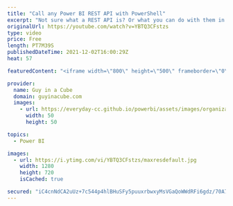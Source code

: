 ```yaml
---
title: "Call any Power BI REST API with PowerShell"
excerpt: "Not sure what a REST API is? Or what you can do with them in Power BI? Find out how you can easily take advantage of them without having to write a bunch of code. Use PowerShell instead!   REST API Reference Documentation https://docs.microsoft.com/rest/api/power-bi/  Power BI PowerShell Reference Documentation"
originalUrl: https://youtube.com/watch?v=YBTQ3CFstzs
type: video
price: Free
length: PT7M39S
publishedDateTime: 2021-12-02T16:00:29Z
heat: 57

featuredContent: "<iframe width=\"800\" height=\"500\" frameborder=\"0\" src=\"https://www.youtube.com/embed/YBTQ3CFstzs\" allow=\"accelerometer; autoplay; encrypted-media; gyroscope; picture-in-picture\" allowfullscreen></iframe>"

provider:
  name: Guy in a Cube
  domain: guyinacube.com
  images:
    - url: https://everyday-cc.github.io/powerbi/assets/images/organizations/guyinacube.com-50x50.jpg
      width: 50
      height: 50

topics:
  - Power BI

images:
  - url: https://i.ytimg.com/vi/YBTQ3CFstzs/maxresdefault.jpg
    width: 1280
    height: 720
    isCached: true

secured: "iC4cnNdCA2uUz+7c544p4hlBHuSFy5puuxrbwxyMsVGaQoWWdRFi6gdz/70A7JS1jygU8q26NXehH76tMtA4qkn5zl0qQt4Gfc6QoqBVytLhjt3fuxaYWI0AnRp+gGGXS351Z8rGHkifRSNeiodoiBcmvJoCN+L/PzqBAPdfpLJrPJTHOECx1kG5fFgta1O0aFSmkFZk6j6yPZsdM48rpOsJ5S3iOClBxWrkgfoyHBDw1Q4gFAk3sKiNH9G2PsQHjJbOi1KmAPcme5KOqPSOWNm1LxAj1wbqdsVzAsycmcUrtDbLYvG0QofU+GV0fOijuF+3g01k3vqRyhN4iUEOTKvNeUug8h4VPHgfCP5MPQPBuP/hOQrNykvSBZH/IK6O1F+bxiwoz6NQA5HGnrdkK1Cjsmbqs/gwdqR6ud10zu0=;rzbbnF1ju2goAFM3ik83Qg=="
---
```


